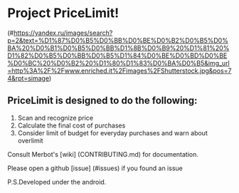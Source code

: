 # Project PriceLimit!
(#https://yandex.ru/images/search?p=2&text=%D1%87%D0%B5%D0%BB%D0%BE%D0%B2%D0%B5%D0%BA%20%D0%B1%D0%B5%D0%BB%D1%8B%D0%B9%20%D1%81%20%D1%82%D0%B5%D0%BB%D0%B5%D1%84%D0%BE%D0%BD%D0%BE%D0%BC%20%D0%B2%20%D1%80%D1%83%D0%BA%D0%B5&img_url=http%3A%2F%2Fwww.enriched.it%2Fimages%2FShutterstock.jpg&pos=74&rpt=simage)
## PriceLimit is designed to do the following:
1. Scan and recognize price 
2. Calculate the final cost of purchases
3. Consider limit of budget for everyday purchases and warn about overlimit

Consult Merbot's [wiki] (CONTRIBUTING.md) for documentation.

Please open a github [issue] (#issues) if you found an issue 

P.S.Developed under the android.
